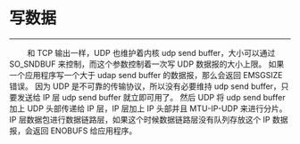 # 写数据
***

&emsp;&emsp;
和 TCP 输出一样，UDP 也维护着内核 udp send buffer，大小可以通过 SO\_SNDBUF 来控制，而这个参数控制着一次写 UDP 数据报的大小上限。
如果一个应用程序写一个大于 udap send buffer 的数据报，那么会返回 EMSGSIZE 错误。
因为 UDP 是不可靠的传输协议，所以没有必要维持 udp send buffer，只要发送给 IP 层 udp send buffer 就立即可用了。
然后 UDP 将 udp send buffer 加上 UDP 头部传递给 IP 层，IP 层加上 IP 头部并且 MTU-IP-UDP 来进行分片。
IP 层数据包进行数据链路层，如果这个时候数据链路层没有队列存放这个 IP 数据报，会返回 ENOBUFS 给应用程序。